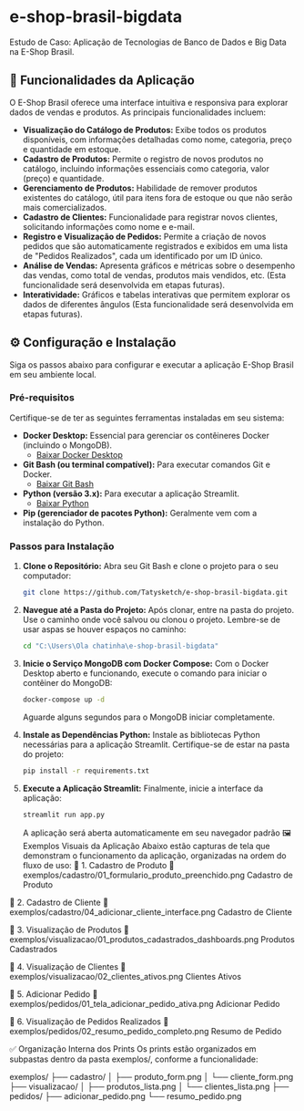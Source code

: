 # e-shop-brasil-bigdata 
Estudo de Caso: Aplicação de Tecnologias de Banco de Dados e Big Data na E-Shop Brasil.

## 🚀 Funcionalidades da Aplicação

O E-Shop Brasil oferece uma interface intuitiva e responsiva para explorar dados de vendas e produtos. As principais funcionalidades incluem:

* **Visualização do Catálogo de Produtos:** Exibe todos os produtos disponíveis, com informações detalhadas como nome, categoria, preço e quantidade em estoque.
* **Cadastro de Produtos:** Permite o registro de novos produtos no catálogo, incluindo informações essenciais como categoria, valor (preço) e quantidade.
* **Gerenciamento de Produtos:** Habilidade de remover produtos existentes do catálogo, útil para itens fora de estoque ou que não serão mais comercializados.
* **Cadastro de Clientes:** Funcionalidade para registrar novos clientes, solicitando informações como nome e e-mail.
* **Registro e Visualização de Pedidos:** Permite a criação de novos pedidos que são automaticamente registrados e exibidos em uma lista de "Pedidos Realizados", cada um identificado por um ID único.
* **Análise de Vendas:** Apresenta gráficos e métricas sobre o desempenho das vendas, como total de vendas, produtos mais vendidos, etc. (Esta funcionalidade será desenvolvida em etapas futuras).
* **Interatividade:** Gráficos e tabelas interativas que permitem explorar os dados de diferentes ângulos (Esta funcionalidade será desenvolvida em etapas futuras).

## ⚙️ Configuração e Instalação

Siga os passos abaixo para configurar e executar a aplicação E-Shop Brasil em seu ambiente local.

### Pré-requisitos

Certifique-se de ter as seguintes ferramentas instaladas em seu sistema:

* **Docker Desktop:** Essencial para gerenciar os contêineres Docker (incluindo o MongoDB).
    * [Baixar Docker Desktop](https://www.docker.com/products/docker-desktop/)
* **Git Bash (ou terminal compatível):** Para executar comandos Git e Docker.
    * [Baixar Git Bash](https://git-scm.com/downloads)
* **Python (versão 3.x):** Para executar a aplicação Streamlit.
    * [Baixar Python](https://www.python.org/downloads/)
* **Pip (gerenciador de pacotes Python):** Geralmente vem com a instalação do Python.

### Passos para Instalação

1.  **Clone o Repositório:**
    Abra seu Git Bash e clone o projeto para o seu computador:
    ```bash
    git clone https://github.com/Tatysketch/e-shop-brasil-bigdata.git
    ```

2.  **Navegue até a Pasta do Projeto:**
    Após clonar, entre na pasta do projeto. Use o caminho onde você salvou ou clonou o projeto. Lembre-se de usar aspas se houver espaços no caminho:
    ```bash
    cd "C:\Users\Ola chatinha\e-shop-brasil-bigdata"
    ```

3.  **Inicie o Serviço MongoDB com Docker Compose:**
    Com o Docker Desktop aberto e funcionando, execute o comando para iniciar o contêiner do MongoDB:
    ```bash
    docker-compose up -d
    ```
    Aguarde alguns segundos para o MongoDB iniciar completamente.

4.  **Instale as Dependências Python:**
    Instale as bibliotecas Python necessárias para a aplicação Streamlit. Certifique-se de estar na pasta do projeto:
    ```bash
    pip install -r requirements.txt
    ```

5.  **Execute a Aplicação Streamlit:**
    Finalmente, inicie a interface da aplicação:
    ```bash
    streamlit run app.py
    ```
    A aplicação será aberta automaticamente em seu navegador padrão
🖼️ Exemplos Visuais da Aplicação
Abaixo estão capturas de tela que demonstram o funcionamento da aplicação, organizadas na ordem do fluxo de uso:
🔹 1. Cadastro de Produto
📂 exemplos/cadastro/01_formulario_produto_preenchido.png
Cadastro de Produto

🔹 2. Cadastro de Cliente
📂 exemplos/cadastro/04_adicionar_cliente_interface.png
Cadastro de Cliente

🔹 3. Visualização de Produtos
📂 exemplos/visualizacao/01_produtos_cadastrados_dashboards.png
Produtos Cadastrados

🔹 4. Visualização de Clientes
📂 exemplos/visualizacao/02_clientes_ativos.png
Clientes Ativos

🔹 5. Adicionar Pedido
📂 exemplos/pedidos/01_tela_adicionar_pedido_ativa.png
Adicionar Pedido

🔹 6. Visualização de Pedidos Realizados
📂 exemplos/pedidos/02_resumo_pedido_completo.png
Resumo de Pedido

✅ Organização Interna dos Prints
Os prints estão organizados em subpastas dentro da pasta exemplos/, conforme a funcionalidade:

exemplos/
├── cadastro/
│   ├── produto_form.png
│   └── cliente_form.png
├── visualizacao/
│   ├── produtos_lista.png
│   └── clientes_lista.png
├── pedidos/
    ├── adicionar_pedido.png
    └── resumo_pedido.png



